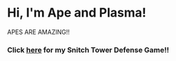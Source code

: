 # Hi, I'm Ape and Plasma!
APES ARE AMAZING!!

### Click [here](https://apeandplasma.github.io/SnitchTowerDefence/) for my Snitch Tower Defense Game!!

